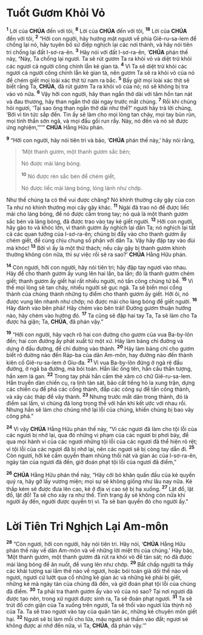 # Tuốt Gươm Khỏi Vỏ
<sup><b>1</b></sup> Lời của **CHÚA** đến với tôi, <sup><b>8</b></sup> Lời của **CHÚA** đến với tôi, <sup><b>18</b></sup> Lời của **CHÚA** đến với tôi, <sup><b>2</b></sup> “Hỡi con người, hãy hướng mặt ngươi về phía Giê-ru-sa-lem để chống lại nó, hãy tuyên bố sứ điệp nghịch lại các nơi thánh, và hãy nói tiên tri chống lại đất I-sơ-ra-ên. <sup><b>3</b></sup> Hãy nói với đất I-sơ-ra-ên, ‘**CHÚA** phán thế này, “Này, Ta chống lại ngươi. Ta sẽ rút gươm Ta ra khỏi vỏ và diệt trừ khỏi các ngươi cả người công chính lẫn kẻ gian tà. <sup><b>4</b></sup> Vì Ta sẽ diệt trừ khỏi các ngươi cả người công chính lẫn kẻ gian tà, nên gươm Ta sẽ ra khỏi vỏ của nó để chém giết mọi loài xác thịt từ nam ra bắc. <sup><b>5</b></sup> Bấy giờ mọi loài xác thịt sẽ biết rằng Ta, **CHÚA**, đã rút gươm Ta ra khỏi vỏ của nó; nó sẽ không bị tra vào vỏ nữa. <sup><b>6</b></sup> Vậy hỡi con người, hãy than ngắn thở dài với tâm hồn tan nát và đau thương, hãy than ngắn thở dài ngay trước mắt chúng. <sup><b>7</b></sup> Rồi khi chúng hỏi ngươi, ‘Tại sao ông than ngắn thở dài như thế?’ ngươi hãy trả lời chúng, ‘Bởi vì tin tức sắp đến. Tin ấy sẽ làm cho mọi lòng tan chảy, mọi tay bủn rủn, mọi tinh thần sờn ngã, và mọi đầu gối run rẩy. Này, nó đến và nó sẽ được ứng nghiệm,’”’” **CHÚA** Hằng Hữu phán.

<sup><b>9</b></sup> “Hỡi con người, hãy nói tiên tri và bảo, ‘**CHÚA** phán thế này,’ hãy nói rằng,

> ‘Một thanh gươm, một thanh gươm sắc bén;
>
> Nó được mài láng bóng.
>
> <sup><b>10</b></sup> Nó được rèn sắc bén để chém giết,
>
> Nó được liếc mài láng bóng, lóng lánh như chớp.

Như thế chúng ta có thể vui được chăng? Nó khinh thường cây gậy của con Ta như nó khinh thường mọi cây gậy khác. <sup><b>11</b></sup> Ngài đã trao nó để được liếc mài cho láng bóng, để nó được cầm trong tay; nó quả là một thanh gươm sắc bén và láng bóng, đã được trao vào tay kẻ giết người. <sup><b>12</b></sup> Hỡi con người, hãy gào to và khóc lớn, vì thanh gươm ấy nghịch lại dân Ta; nó nghịch lại tất cả các quan tướng của I-sơ-ra-ên; chúng bị đẩy vào cho thanh gươm ấy chém giết, để cùng chịu chung số phận với dân Ta. Vậy hãy đập tay vào đùi mà khóc! <sup><b>13</b></sup> Bởi vì ấy là một thử thách; nếu cây gậy bị thanh gươm khinh thường không còn nữa, thì sự việc rồi sẽ ra sao?’ **CHÚA** Hằng Hữu phán.

<sup><b>14</b></sup> Còn ngươi, hỡi con người, hãy nói tiên tri; hãy đập tay ngươi vào nhau. Hãy để cho thanh gươm ấy vung lên hai lần, ba lần; đó là thanh gươm chém giết; thanh gươm ấy giết hại rất nhiều người, nó tấn công chúng tứ bề. <sup><b>15</b></sup> Vì thế mọi lòng sẽ tan chảy, nhiều người sẽ gục ngã. Ta sẽ biến mọi cổng thành của chúng thành những tụ điểm cho thanh gươm ấy giết. Hỡi ôi, nó được vung lên nhanh như chớp; nó được mài cho láng bóng để giết người. <sup><b>16</b></sup> Hãy đánh vào bên phải! Hãy chém vào bên trái! Đường gươm thuận hướng nào, hãy chém vào hướng đó. <sup><b>17</b></sup> Ta cũng sẽ đập hai tay Ta, Ta sẽ làm cho Ta được hả giận; Ta, **CHÚA**, đã phán vậy.”

<sup><b>19</b></sup> “Hỡi con người, hãy vạch rõ hai con đường cho gươm của vua Ba-by-lôn đến; hai con đường ấy phát xuất từ một xứ. Hãy làm bảng chỉ đường và dựng ở đầu đường, để chỉ đường vào thành. <sup><b>20</b></sup> Hãy làm bảng chỉ cho gươm biết rõ đường nào đến Ráp-ba của dân Am-môn, hay đường nào đến thành kiên cố Giê-ru-sa-lem ở Giu-đa. <sup><b>21</b></sup> Vì vua Ba-by-lôn đứng ở ngả rẽ đầu đường, ở ngã ba đường, mà bói toán. Hắn lắc ống tên, hắn cầu thần tượng, hắn xem lá gan. <sup><b>22</b></sup> Trong tay phải hắn cầm thẻ xăm có chữ Giê-ru-sa-lem. Hắn truyền dàn chiến cụ, ra lịnh tàn sát, bảo cất tiếng hò la xung trận, dựng các chiến cụ để phá các cổng thành, đắp các công sự để tấn công thành, và xây các tháp để vây thành. <sup><b>23</b></sup> Nhưng trước mắt dân trong thành, đó là điềm sai lầm, vì chúng đã long trọng thề với hắn khi kết ước với nhau rồi. Nhưng hắn sẽ làm cho chúng nhớ lại lỗi của chúng, khiến chúng bị bao vây công phá.”

<sup><b>24</b></sup> Vì vậy **CHÚA** Hằng Hữu phán thế này, “Vì các ngươi đã làm cho tội lỗi của các ngươi bị nhớ lại, qua đó những vi phạm của các ngươi bị phơi bày, để qua mọi hành vi của các ngươi những tội lỗi của các ngươi đã thể hiện rõ rệt; vì tội lỗi của các ngươi đã bị nhớ lại, nên các ngươi sẽ bị còng tay dẫn đi. <sup><b>25</b></sup> Còn ngươi, hỡi kẻ cầm quyền tham nhũng thối nát và gian ác của I-sơ-ra-ên, ngày tàn của ngươi đã đến, giờ đoán phạt tội lỗi của ngươi đã điểm,”

<sup><b>26</b></sup> **CHÚA** Hằng Hữu phán thế này, “Hãy cởi bỏ khăn quấn đầu của kẻ quyền quý ra, hãy gỡ lấy vương miện; mọi sự sẽ không giống như lâu nay nữa. Kẻ thấp kém sẽ được đưa lên cao, kẻ ở địa vị cao sẽ bị hạ xuống. <sup><b>27</b></sup> Lật đổ, lật đổ, lật đổ! Ta sẽ cho xảy ra như thế. Tình trạng ấy sẽ không còn nữa khi người ấy đến, người được quyền trị vì. Ta sẽ ban quyền đó cho người ấy.”

# Lời Tiên Tri Nghịch Lại Am-môn
<sup><b>28</b></sup> “Còn ngươi, hỡi con người, hãy nói tiên tri. Hãy nói, ‘**CHÚA** Hằng Hữu phán thế này về dân Am-môn và về những lời miệt thị của chúng.’ Hãy bảo, ‘Một thanh gươm, một thanh gươm đã rút ra khỏi vỏ để tàn sát; nó đã được mài láng bóng để ăn nuốt, để vung lên như chớp. <sup><b>29</b></sup> Bất chấp người ta thấy các khải tượng sai lầm thế nào về ngươi, hoặc bói toán giả dối thế nào về ngươi, ngươi cứ lướt qua cổ những kẻ gian ác và những kẻ phải bị giết, những kẻ mà ngày tàn của chúng đã đến, và giờ đoán phạt tội lỗi của chúng đã điểm. <sup><b>30</b></sup> Ta phải tra thanh gươm ấy vào vỏ của nó sao? Tại nơi ngươi đã được tạo nên, trong xứ ngươi được sinh ra, Ta sẽ đoán phạt ngươi. <sup><b>31</b></sup> Ta sẽ trút đổ cơn giận của Ta xuống trên ngươi, Ta sẽ thổi vào ngươi lửa thịnh nộ của Ta. Ta sẽ trao ngươi vào tay của quân tàn ác, những kẻ chuyên môn giết hại. <sup><b>32</b></sup> Ngươi sẽ bị làm mồi cho lửa, máu ngươi sẽ thấm vào đất; ngươi sẽ không được ai nhớ đến nữa, vì Ta, **CHÚA**, đã phán vậy.’”
